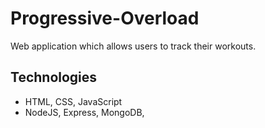 # Progressive-Overload
Web application which allows users to track their workouts.

## Technologies 
* HTML, CSS, JavaScript
* NodeJS, Express, MongoDB, 

